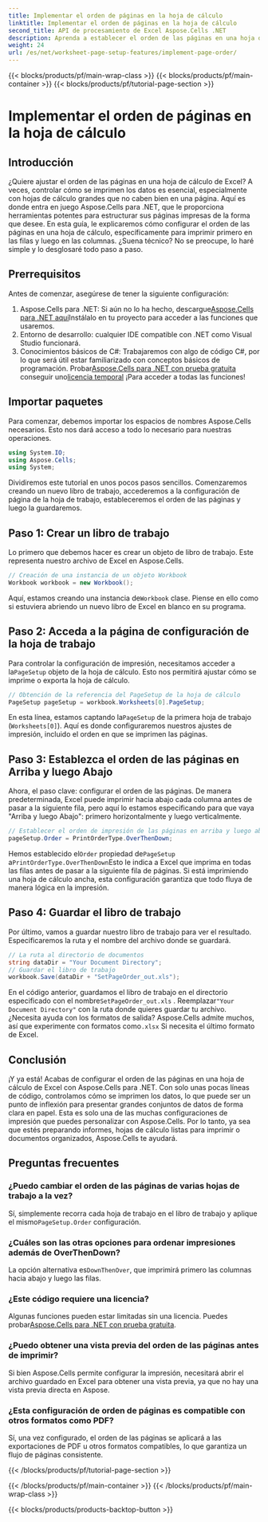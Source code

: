 ```yaml
---
title: Implementar el orden de páginas en la hoja de cálculo
linktitle: Implementar el orden de páginas en la hoja de cálculo
second_title: API de procesamiento de Excel Aspose.Cells .NET
description: Aprenda a establecer el orden de las páginas en una hoja de cálculo de Excel con Aspose.Cells para .NET en una sencilla guía paso a paso. Perfecta para principiantes y expertos.
weight: 24
url: /es/net/worksheet-page-setup-features/implement-page-order/
---
```


{{< blocks/products/pf/main-wrap-class >}}
{{< blocks/products/pf/main-container >}}
{{< blocks/products/pf/tutorial-page-section >}}

# Implementar el orden de páginas en la hoja de cálculo

## Introducción
¿Quiere ajustar el orden de las páginas en una hoja de cálculo de Excel? A veces, controlar cómo se imprimen los datos es esencial, especialmente con hojas de cálculo grandes que no caben bien en una página. Aquí es donde entra en juego Aspose.Cells para .NET, que le proporciona herramientas potentes para estructurar sus páginas impresas de la forma que desee. En esta guía, le explicaremos cómo configurar el orden de las páginas en una hoja de cálculo, específicamente para imprimir primero en las filas y luego en las columnas. ¿Suena técnico? No se preocupe, lo haré simple y lo desglosaré todo paso a paso.
## Prerrequisitos
Antes de comenzar, asegúrese de tener la siguiente configuración:
1.  Aspose.Cells para .NET: Si aún no lo ha hecho, descargue[Aspose.Cells para .NET aquí](https://releases.aspose.com/cells/net/)Instálalo en tu proyecto para acceder a las funciones que usaremos.
2. Entorno de desarrollo: cualquier IDE compatible con .NET como Visual Studio funcionará.
3. Conocimientos básicos de C#: Trabajaremos con algo de código C#, por lo que será útil estar familiarizado con conceptos básicos de programación.
Probar[Aspose.Cells para .NET con prueba gratuita](https://releases.aspose.com/) conseguir uno[licencia temporal](https://purchase.aspose.com/temporary-license/) ¡Para acceder a todas las funciones!
## Importar paquetes
Para comenzar, debemos importar los espacios de nombres Aspose.Cells necesarios. Esto nos dará acceso a todo lo necesario para nuestras operaciones.
```csharp
using System.IO;
using Aspose.Cells;
using System;
```
Dividiremos este tutorial en unos pocos pasos sencillos. Comenzaremos creando un nuevo libro de trabajo, accederemos a la configuración de página de la hoja de trabajo, estableceremos el orden de las páginas y luego la guardaremos. 
## Paso 1: Crear un libro de trabajo
Lo primero que debemos hacer es crear un objeto de libro de trabajo. Este representa nuestro archivo de Excel en Aspose.Cells.
```csharp
// Creación de una instancia de un objeto Workbook
Workbook workbook = new Workbook();
```
 Aquí, estamos creando una instancia de`Workbook` clase. Piense en ello como si estuviera abriendo un nuevo libro de Excel en blanco en su programa.
## Paso 2: Acceda a la página de configuración de la hoja de trabajo
 Para controlar la configuración de impresión, necesitamos acceder a la`PageSetup` objeto de la hoja de cálculo. Esto nos permitirá ajustar cómo se imprime o exporta la hoja de cálculo.
```csharp
// Obtención de la referencia del PageSetup de la hoja de cálculo
PageSetup pageSetup = workbook.Worksheets[0].PageSetup;
```
 En esta línea, estamos captando la`PageSetup` de la primera hoja de trabajo (`Worksheets[0]`). Aquí es donde configuraremos nuestros ajustes de impresión, incluido el orden en que se imprimen las páginas.
## Paso 3: Establezca el orden de las páginas en Arriba y luego Abajo
Ahora, el paso clave: configurar el orden de las páginas. De manera predeterminada, Excel puede imprimir hacia abajo cada columna antes de pasar a la siguiente fila, pero aquí lo estamos especificando para que vaya "Arriba y luego Abajo": primero horizontalmente y luego verticalmente.
```csharp
// Establecer el orden de impresión de las páginas en arriba y luego abajo
pageSetup.Order = PrintOrderType.OverThenDown;
```
 Hemos establecido el`Order` propiedad de`PageSetup` a`PrintOrderType.OverThenDown`Esto le indica a Excel que imprima en todas las filas antes de pasar a la siguiente fila de páginas. Si está imprimiendo una hoja de cálculo ancha, esta configuración garantiza que todo fluya de manera lógica en la impresión.
## Paso 4: Guardar el libro de trabajo
Por último, vamos a guardar nuestro libro de trabajo para ver el resultado. Especificaremos la ruta y el nombre del archivo donde se guardará.
```csharp
// La ruta al directorio de documentos
string dataDir = "Your Document Directory";
// Guardar el libro de trabajo
workbook.Save(dataDir + "SetPageOrder_out.xls");
```
 En el código anterior, guardamos el libro de trabajo en el directorio especificado con el nombre`SetPageOrder_out.xls` . Reemplazar`"Your Document Directory"` con la ruta donde quieres guardar tu archivo.
¿Necesita ayuda con los formatos de salida? Aspose.Cells admite muchos, así que experimente con formatos como`.xlsx` Si necesita el último formato de Excel.
## Conclusión
¡Y ya está! Acabas de configurar el orden de las páginas en una hoja de cálculo de Excel con Aspose.Cells para .NET. Con solo unas pocas líneas de código, controlamos cómo se imprimen los datos, lo que puede ser un punto de inflexión para presentar grandes conjuntos de datos de forma clara en papel. Esta es solo una de las muchas configuraciones de impresión que puedes personalizar con Aspose.Cells. Por lo tanto, ya sea que estés preparando informes, hojas de cálculo listas para imprimir o documentos organizados, Aspose.Cells te ayudará.
## Preguntas frecuentes
### ¿Puedo cambiar el orden de las páginas de varias hojas de trabajo a la vez?
 Sí, simplemente recorra cada hoja de trabajo en el libro de trabajo y aplique el mismo`PageSetup.Order` configuración.
### ¿Cuáles son las otras opciones para ordenar impresiones además de OverThenDown?
 La opción alternativa es`DownThenOver`, que imprimirá primero las columnas hacia abajo y luego las filas.
### ¿Este código requiere una licencia?
Algunas funciones pueden estar limitadas sin una licencia. Puedes probar[Aspose.Cells para .NET con prueba gratuita](https://releases.aspose.com/).
### ¿Puedo obtener una vista previa del orden de las páginas antes de imprimir?
Si bien Aspose.Cells permite configurar la impresión, necesitará abrir el archivo guardado en Excel para obtener una vista previa, ya que no hay una vista previa directa en Aspose.
### ¿Esta configuración de orden de páginas es compatible con otros formatos como PDF?
Sí, una vez configurado, el orden de las páginas se aplicará a las exportaciones de PDF u otros formatos compatibles, lo que garantiza un flujo de páginas consistente.

{{< /blocks/products/pf/tutorial-page-section >}}

{{< /blocks/products/pf/main-container >}}
{{< /blocks/products/pf/main-wrap-class >}}

{{< blocks/products/products-backtop-button >}}
